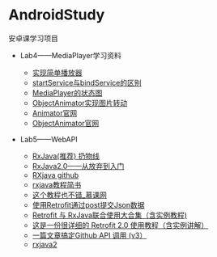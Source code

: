 # AndroidStudy
安卓课学习项目

+ Lab4——MediaPlayer学习资料
  + [实现简单播放器](https://www.cnblogs.com/findumars/p/6590514.html)
  + [startService与bindService的区别](https://www.cnblogs.com/yanglh6-jyx/p/Android_Service_MediaPlayer.html)
  + [MediaPlayer的状态图](https://stackoverflow.com/questions/7816551/java-lang-illegalstateexception-what-does-it-mean)
  + [ObjectAnimator实现图片转动](https://blog.csdn.net/victor_E_N_01185/article/details/70468516)
  + [Animator官网](https://developer.android.com/reference/android/animation/Animator)
  + [ObjectAnimator官网](https://developer.android.com/reference/android/animation/ObjectAnimator)

+ Lab5——WebAPI
  + [RxJava(推荐) 扔物线](https://gank.io/post/560e15be2dca930e00da1083)
  + [RxJava2.0——从放弃到入门](https://www.jianshu.com/p/cd3557b1a474)
  + [RXjava github](https://github.com/ReactiveX/RxJava)
  + [rxjava教程简书](https://www.jianshu.com/p/0cd258eecf60)
  + [这个教程也不错_慕课网](https://www.imooc.com/article/68834)
  + [使用Retrofit通过post提交Json数据](https://www.jianshu.com/p/32bfd5fd8b48)
  + [Retrofit 与 RxJava联合使用大合集（含实例教程)](https://blog.csdn.net/carson_ho/article/details/79125101)
  + [这是一份很详细的 Retrofit 2.0 使用教程（含实例讲解）](https://blog.csdn.net/carson_ho/article/details/73732076)
  + [一篇文章搞定Github API 调用 (v3）](https://segmentfault.com/a/1190000015144126?utm_source=tag-newest)
  + [rxjava2](https://www.jianshu.com/p/c935d0860186)